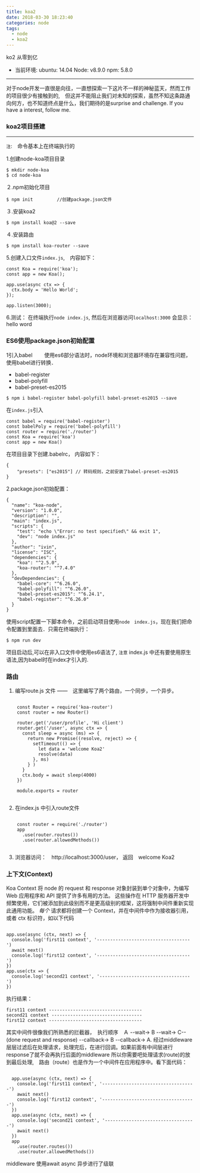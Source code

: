 ```yaml
---
title: koa2
date: 2018-03-30 18:23:40
categories: node
tags:
  - node
  - koa2
---
```


ko2 从零到亿
<!-- more -->
- 当前环境:
   ubuntu: 14.04
   Node: v8.9.0
   npm: 5.8.0

-------

对于node开发一直很是向往，一直想探索一下这片不一样的神秘蓝天，然而工作的项目很少有接触到的,　但这并不能阻止我们对未知的探索，虽然不知这条路通向何方，也不知道终点是什么，我们期待的是surprise and challenge. If you have a interest, follow me.

### koa2项目搭建
-----
`注`:　命令基本上在终端执行的

1.创建node-koa项目目录
```
$ mkdir node-koa
$ cd node-koa
```
２.npm初始化项目
```
$ npm init         //创建package.json文件
```

３.安装koa2
```
$ npm install koa@2 --save
```

４.安装路由
```
$ npm install koa-router --save
```
5.创建入口文件`index.js`,　内容如下：
```
const Koa = require('koa');
const app = new Koa();

app.use(async ctx => {
  ctx.body = 'Hello World';
});

app.listen(3000);
```
6.测试：
在终端执行`node index.js`, 然后在浏览器访问`localhost:3000`
会显示：　hello word


### ES6使用package.json初始配置
1引入babel
&emsp;&emsp;使用es6部分语法时，node环境和浏览器环境存在兼容性问题，使用babel进行转换．

- babel-register
- babel-polyfill
- babel-preset-es2015
```
$ npm i babel-register babel-polyfill babel-preset-es2015 --save
```
在`index.js`引入
```
const babel = require('babel-register')
const babelPoly = require('babel-polyfill')
const router = require('./router')
const Koa = require('koa')
const app = new Koa()
```
在项目目录下创建.babelrc， 内容如下：
```
{
    "presets": ["es2015"] // 转码规则，之前安装了babel-preset-es2015
}
```
2.package.json初始配置：
```
{
  "name": "koa-node",
  "version": "1.0.0",
  "description": "",
  "main": "index.js",
  "scripts": {
    "test": "echo \"Error: no test specified\" && exit 1",
    "dev": "node index.js"
  },
  "author": "ivin",
  "license": "ISC",
  "dependencies": {
    "koa": "^2.5.0",
    "koa-router": "^7.4.0"
  },
  "devDependencies": {
    "babel-core": "^6.26.0",
    "babel-polyfill": "^6.26.0",
    "babel-preset-es2015": "^6.24.1",
    "babel-register": "^6.26.0"
  }
}
```
使用script配置一下脚本命令，之前启动项目使用`node　index.js`，现在我们把命令配置到里面去．只需在终端执行：
```
$ npm run dev
```
项目启动后,可以在非入口文件中使用es6语法了, `注意` index.js 中还有要使用原生语法,因为babel时在index才引入的.

### 路由
1. 编写route.js 文件
  ——　这里编写了两个路由，一个同步，一个异步。

  <pre><code class="javascript">
    const Router = require('koa-router')
    const router = new Router()

    router.get('/user/profile', 'Hi client')
    router.get('/user', async ctx => {
      const sleep = async (ms) => {
        return new Promise((resolve, reject) => {
          setTimeout(() => {
            let data = 'welcome Koa2'
            resolve(data)
          }, ms)
        } )
      }
      ctx.body = await sleep(4000)
    })

    module.exports = router
  </code></pre>

2. 在index.js 中引入route文件

  <pre><code  class="javascript">
    const router = require('./router')
    app
      .use(router.routes())
      .use(router.allowedMethods())
  </code></pre>

3. 浏览器访问：　http://localhost:3000/user， 返回　welcome Koa2


### 上下文(Context)
Koa Context 将 node 的 request 和 response 对象封装到单个对象中，为编写 Web 应用程序和 API 提供了许多有用的方法。 这些操作在 HTTP 服务器开发中频繁使用，它们被添加到此级别而不是更高级别的框架，这将强制中间件重新实现此通用功能。
_每个_ 请求都将创建一个 Context，并在中间件中作为接收器引用，或者 ctx 标识符，如以下代码
<pre><code  class="javascript">
app.use(async (ctx, next) => {
  console.log('first11 context', '-----------------------------------')
  await next()
  console.log('first12 context', '-----------------------------------')
})
app.use(ctx => {
  console.log('second21 context', '----------------------------------')
})
</code></pre>
执行结果：

```
first11 context -----------------------------------
second21 context ----------------------------------
first12 context -----------------------------------

```
其实中间件很像我们所熟悉的拦截器，　执行顺序　Ａ --wait-> B --wait-> C--(done request and response) --callback-> B --callback-> A.
经过middleware层层过滤后在处理请求，处理完后，在进行回调。如果前面有中间层进行response了就不会再执行后面的middleware
所以你需要吧处理请求(route)的放到最后处理,　路由（route）也是作为一个中间件在应用程序中。看下面代码：
<pre><code  class="javascript">
  app.use(async (ctx, next) => {
    console.log('first11 context', '-----------------------------------')
    await next()
    console.log('first12 context', '-----------------------------------')
  })
  app.use(async (ctx, next) => {
    console.log('second21 context', '----------------------------------')
    await next()
  })
  app
    .use(router.routes())
    .use(router.allowedMethods())
</code></pre>
middleware 使用await async 异步进行了级联


